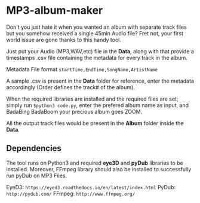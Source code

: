 # MP3-album-maker

Don't you just hate it when you wanted an album with separate track files but you somehow received a single 45min Audio file? Fret not, your first world issue are gone thanks to this handy tool.

Just put your Audio (MP3,WAV,etc) file in the **Data**, along with that provide a timestamps .csv file containing the metadata for every track in the album.

Metadata File format `startTime,EndTime,SongName,ArtistName`

A sample .csv is present in the **Data** folder for reference, enter the metadata accordingly (Order defines the track# of the album).

When the required libraries are installed and the required files are set; simply run `$python3 code.py`, enter the prefered album name as input, and BadaBing BadaBoom your precious album goes ZOOM.

All the output track files would be present in the **Album** folder inside the **Data**.

## Dependencies
The tool runs on Python3 and required **eye3D** and **pyDub** libraries to be installed. Moreover, FFmpeg library should also be installed to successfully run pyDub on MP3 Files.

EyeD3: `https://eyed3.readthedocs.io/en/latest/index.html`
PyDub: `http://pydub.com/`
FFmpeg: `http://www.ffmpeg.org/`